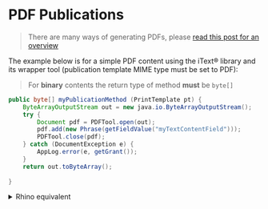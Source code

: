 PDF Publications
====================

> There are many ways of generating PDFs, please [read this post for an overview](https://community.simplicite.io/t/pdf-publication/2159/3)

The example below is for a simple PDF content using the iText&reg; library and its wrapper tool (publication template MIME type must be set to PDF):

> For **binary** contents the return type of method **must** be `byte[]`

```Java
public byte[] myPublicationMethod (PrintTemplate pt) {
	ByteArrayOutputStream out = new java.io.ByteArrayOutputStream();
	try {
		Document pdf = PDFTool.open(out);
		pdf.add(new Phrase(getFieldValue("myTextContentField")));
		PDFTool.close(pdf);
	} catch (DocumentException e) {
		AppLog.error(e, getGrant());
	}
	return out.toByteArray();
	
}
```

<details>
<summary>Rhino equivalent</summary>

```javascript
importPackage(Packages.com.lowagie.text);

MyObject.myPublicationMethod = function(pt) {
	try {
		var out = new java.io.ByteArrayOutputStream();
		var pdf = PDFTool.open(out);
		pdf.add(new Phrase(this.getFieldValue("myTextContentField")));
		PDFTool.close(pdf);
		return out.toByteArray();
	} catch(e) {
		console.error(e);
	}
};
```

</details>